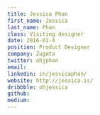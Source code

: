 ```yaml
---
title: Jessica Phan
first_name: Jessica
last_name: Phan
class: Visiting designer
date: 2016-01-4
position: Product Designer
company: Zugata
twitter: ohjphan
email:
linkedin: in/jessicaphan/
website: http://jessica.is/
dribbble: ohjessica
github:
medium:
---
```

